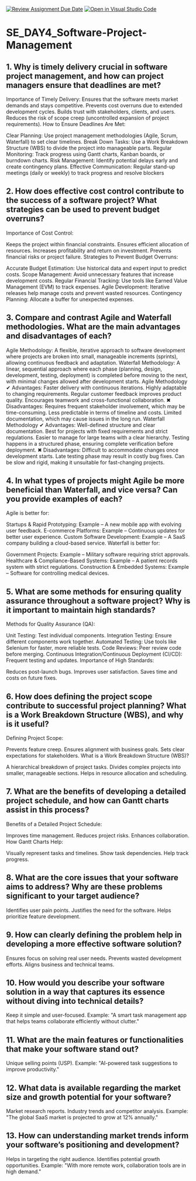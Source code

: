 [![Review Assignment Due Date](https://classroom.github.com/assets/deadline-readme-button-22041afd0340ce965d47ae6ef1cefeee28c7c493a6346c4f15d667ab976d596c.svg)](https://classroom.github.com/a/9pw6JKcu)
[![Open in Visual Studio Code](https://classroom.github.com/assets/open-in-vscode-2e0aaae1b6195c2367325f4f02e2d04e9abb55f0b24a779b69b11b9e10269abc.svg)](https://classroom.github.com/online_ide?assignment_repo_id=18485769&assignment_repo_type=AssignmentRepo)
# SE_DAY4_Software-Project-Management
## 1. Why is timely delivery crucial in software project management, and how can project managers ensure that deadlines are met?
Importance of Timely Delivery:
Ensures that the software meets market demands and stays competitive.
Prevents cost overruns due to extended development cycles.
Builds trust with stakeholders, clients, and users.
Reduces the risk of scope creep (uncontrolled expansion of project requirements).
How to Ensure Deadlines Are Met:

Clear Planning: Use project management methodologies (Agile, Scrum, Waterfall) to set clear timelines.
Break Down Tasks: Use a Work Breakdown Structure (WBS) to divide the project into manageable parts.
Regular Monitoring: Track progress using Gantt charts, Kanban boards, or burndown charts.
Risk Management: Identify potential delays early and create contingency plans.
Effective Communication: Regular stand-up meetings (daily or weekly) to track progress and resolve blockers
## 2. How does effective cost control contribute to the success of a software project? What strategies can be used to prevent budget overruns?
Importance of Cost Control:

Keeps the project within financial constraints.
Ensures efficient allocation of resources.
Increases profitability and return on investment.
Prevents financial risks or project failure.
Strategies to Prevent Budget Overruns:

Accurate Budget Estimation: Use historical data and expert input to predict costs.
Scope Management: Avoid unnecessary features that increase development costs.
Regular Financial Tracking: Use tools like Earned Value Management (EVM) to track expenses.
Agile Development: Iterative releases help manage costs and prevent wasted resources.
Contingency Planning: Allocate a buffer for unexpected expenses.
## 3. Compare and contrast Agile and Waterfall methodologies. What are the main advantages and disadvantages of each?
Agile Methodology: A flexible, iterative approach to software development where projects are broken into small, manageable increments (sprints), allowing continuous feedback and adaptation.
Waterfall Methodology: A linear, sequential approach where each phase (planning, design, development, testing, deployment) is completed before moving to the next, with minimal changes allowed after development starts.
Agile Methodology
✔ Advantages:
Faster delivery with continuous iterations.
Highly adaptable to changing requirements.
Regular customer feedback improves product quality.
Encourages teamwork and cross-functional collaboration.
✖ Disadvantages:
Requires frequent stakeholder involvement, which may be time-consuming.
Less predictable in terms of timeline and costs.
Limited documentation, which may cause issues in the long run.
Waterfall Methodology
✔ Advantages:
Well-defined structure and clear documentation.
Best for projects with fixed requirements and strict regulations.
Easier to manage for large teams with a clear hierarchy.
Testing happens in a structured phase, ensuring complete verification before deployment.
✖ Disadvantages:
Difficult to accommodate changes once development starts.
Late testing phase may result in costly bug fixes.
Can be slow and rigid, making it unsuitable for fast-changing projects.

## 4. In what types of projects might Agile be more beneficial than Waterfall, and vice versa? Can you provide examples of each?
Agile is better for:

Startups & Rapid Prototyping: Example – A new mobile app with evolving user feedback.
E-commerce Platforms: Example – Continuous updates for better user experience.
Custom Software Development: Example – A SaaS company building a cloud-based service.
Waterfall is better for:

Government Projects: Example – Military software requiring strict approvals.
Healthcare & Compliance-Based Systems: Example – A patient records system with strict regulations.
Construction & Embedded Systems: Example – Software for controlling medical devices.
## 5. What are some methods for ensuring quality assurance throughout a software project? Why is it important to maintain high standards?
Methods for Quality Assurance (QA):

Unit Testing: Test individual components.
Integration Testing: Ensure different components work together.
Automated Testing: Use tools like Selenium for faster, more reliable tests.
Code Reviews: Peer review code before merging.
Continuous Integration/Continuous Deployment (CI/CD): Frequent testing and updates.
Importance of High Standards:

Reduces post-launch bugs.
Improves user satisfaction.
Saves time and costs on future fixes.

## 6. How does defining the project scope contribute to successful project planning? What is a Work Breakdown Structure (WBS), and why is it useful?
Defining Project Scope:

Prevents feature creep.
Ensures alignment with business goals.
Sets clear expectations for stakeholders.
What is a Work Breakdown Structure (WBS)?

A hierarchical breakdown of project tasks.
Divides complex projects into smaller, manageable sections.
Helps in resource allocation and scheduling.
## 7. What are the benefits of developing a detailed project schedule, and how can Gantt charts assist in this process?
Benefits of a Detailed Project Schedule:

Improves time management.
Reduces project risks.
Enhances collaboration.
How Gantt Charts Help:

Visually represent tasks and timelines.
Show task dependencies.
Help track progress.

## 8. What are the core issues that your software aims to address? Why are these problems significant to your target audience?
Identifies user pain points.
Justifies the need for the software.
Helps prioritize feature development.
## 9. How can clearly defining the problem help in developing a more effective software solution?
Ensures focus on solving real user needs.
Prevents wasted development efforts.
Aligns business and technical teams.
## 10. How would you describe your software solution in a way that captures its essence without diving into technical details?
Keep it simple and user-focused.
Example: "A smart task management app that helps teams collaborate efficiently without clutter."
## 11. What are the main features or functionalities that make your software stand out?
Unique selling points (USP).
Example: "AI-powered task suggestions to improve productivity."
## 12. What data is available regarding the market size and growth potential for your software?
Market research reports.
Industry trends and competitor analysis.
Example: "The global SaaS market is projected to grow at 12% annually."
## 13. How can understanding market trends inform your software’s positioning and development?
Helps in targeting the right audience.
Identifies potential growth opportunities.
Example: "With more remote work, collaboration tools are in high demand."
